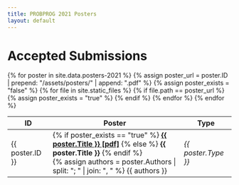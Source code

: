 ```yaml
---
title: PROBPROG 2021 Posters
layout: default
---
```


# Accepted Submissions

<table class="schedule">
    <thead>
        <th class="id">ID</th>
        <th>Poster</th>
        <th class="type">Type</th>
    </thead>
    <tbody>
    {% for poster in site.data.posters-2021 %}
        {% assign poster_url = poster.ID | prepend: "/assets/posters/" | append: ".pdf" %}
        {% assign poster_exists = "false" %}
        {% for file in site.static_files %}
            {% if file.path == poster_url %}
                {% assign poster_exists = "true" %}
            {% endif %}
        {% endfor %}
        <tr>
            <td>{{ poster.ID }}</td>
            <td>
            {% if poster_exists == "true" %}
                <b><a href="{{ poster_url | relative_url }}">{{ poster.Title }} [pdf]</a></b>
            {% else %}
                <b>{{ poster.Title }}</b>
            {% endif %}
            <br>
            {% assign authors = poster.Authors | split: "; "  | join: ", " %}
            {{ authors }}
            </td>
            <td><em>{{ poster.Type }}</em></td>
        </tr>
    {% endfor %}
    </tbody>
</table>